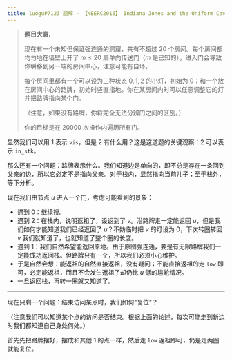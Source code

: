 ```yaml
---
title: luoguP7123 题解 - 【NEERC2016】 Indiana Jones and the Uniform Cave
---
```


> **题目大意.**
>
> 现在有一个未知但保证强连通的洞窟，共有不超过 $20$ 个房间。每个房间都均匀地在墙壁上开了 $m\le 20$ 扇单向传送门（$m$ 是已知的），进入门会导致你瞬移到另一端的房间中心，注意可能有自环。
>
> 每个房间里都有一个可以设为三种状态 $0,1,2$ 的小灯，初始为 $0$；和一个放在房间中心的路牌，初始时竖直指地。你在某房间内时可以任意调整它的灯并把路牌指向某个门。
>
> （注意，如果没有路牌，你将完全无法分辨门之间的区别。）
>
> 你的目标是在 $20000$ 次操作内遍历所有门。

显然我们可以用 $1$ 表示 ``vis``，但是 $2$ 有什么用？这是这道题的关键观察：$2$ 可以表示 ``in_stk``。

那么还有一个问题：路牌表示什么。我们知道边是单向的，即不总是存在一条回到父亲的边，所以它必定不是指向父亲。对于栈内，显然指向当前儿子；至于栈外，等下分析。

现在我们由节点 $u$ 进入一个门，考虑可能看到的景象：

- 遇到 $0$：继续搜。
- 遇到 $2$：在栈内，说明返祖了，设返到了 $v$。沿路牌走一定能返回 $u$，但是我们如何才能知道我们已经返回了 $u$？不妨临时把 $v$ 的灯设为 $0$，下次转圈转回 $v$ 我们就知道了，也就知道了整个圈的长度。
- 遇到 $1$：我们自然希望能返回原地。由于原图强连通，要是有无限路牌我们一定能成功返回栈。但路牌只有一个，所以我们必须小心维护。
- 于是自然会想：能返祖的自然直接返祖，没有疑问；不能直接返祖的走 ``low`` 即可，必定能返祖，而且不会发生返祖了却仍比 $u$ 低的尴尬情况。
- 一旦返回栈，再转一圈就又知道了。

----

现在只剩一个问题：结束访问某点时，我们如何"复位"？

（注意我们可以知道某个点的访问是否结束。根据上面的论述，每次可能走到新边时我们都知道自己身处何处。）

首先先把路牌摆好，摆成和其他 $1$ 的点一样，然后走 ``low`` 返祖即可，仍是走两圈就能复位。

